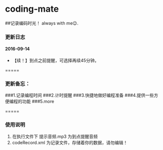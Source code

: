 ﻿# coding-mate
##记录编码时光！ always with me:wink:.



### 更新日志
#### 2016-09-14
* 【续！】到点之前提醒，可选择再续45分钟。

=====

### 更新备忘：
###1.记录编程时间
###2.计时提醒
###3.快捷地做好编程准备
###4.提供一些方便编程的功能
###5.more

=====

### 使用说明
1. 在执行文件下 提示音频.mp3  为到点提醒音频
2. codeRecord.xml 为记录文件，存储着你的数据，请勿编辑！
